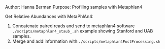 Author: Hanna Berman
Purpose: Profiling samples with Metaphlan4


Get Relative Abundances with MetaPhlAn4:
1) Concatenate paired reads and send to metaphlan4 software  `./scripts/metaphlan4_staub_.sh` example showing Stanford and UAB samples.
2) Merge and add information with `./scripts/metaphlan4PostProcessing.sh`

